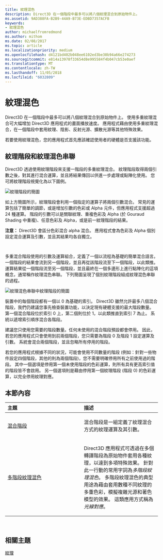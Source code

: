```yaml
---
title: 紋理混色
description: Direct3D 在一個階段中最多可以將八個紋理混合到原始物件上。
ms.assetid: 9AD388FA-B2B9-44A9-B73E-EDBD7357ACFB
keywords:
- 紋理混色
author: michaelfromredmond
ms.author: mithom
ms.date: 02/08/2017
ms.topic: article
ms.localizationpriority: medium
ms.openlocfilehash: d4121bd402b048ee6102ed3be30b94a66e274273
ms.sourcegitcommit: e814a13978f33654d8e995584f4b047cb53e0aef
ms.translationtype: MT
ms.contentlocale: zh-TW
ms.lasthandoff: 11/05/2018
ms.locfileid: "6032809"
---
```

# <a name="texture-blending"></a>紋理混色


Direct3D 在一個階段中最多可以將八個紋理混合到原始物件上。 使用多重紋理混合可大幅增加 Direct3D 應用程式的畫面播放速度。 應用程式藉由使用多重紋理混合，在一個階段中套用紋理、陰影、反射光源、擴散光源等其他特殊效果。

若要使用紋理混色，您的應用程式首先應該確認使用者的硬體是否支援該功能。

## <a name="span-idtexture-stages-and-the-texture-blending-cascadespanspan-idtexture-stages-and-the-texture-blending-cascadespanspan-idtexture-stages-and-the-texture-blending-cascadespantexture-stages-and-the-texture-blending-cascade"></a><span id="Texture-Stages-and-the-Texture-Blending-Cascade"></span><span id="texture-stages-and-the-texture-blending-cascade"></span><span id="TEXTURE-STAGES-AND-THE-TEXTURE-BLENDING-CASCADE"></span>紋理階段和紋理混色串聯


Direct3D 透過使用紋理階段來支援一階段的多重紋理混合。 紋理階段取得兩個引數之後，對其進行混合運算，並且將結果傳回以供進一步處理或點陣化使用。 您可將紋理階段視覺化為以下圖例。

![紋理階段的簡圖](images/texstg.png)

如上方簡圖所示，紋理階段會利用一個指定的運算子將兩個引數混合。 常見的運算包括了簡單的調節，或是增加引數的色彩或 Alpha 元件，但應用程式支援超過 24 種運算。 階段的引數可以是關聯紋理、重複色彩及 Alpha (於 Gouraud Shading 中重複)、任意色彩及 Alpha，或是前一紋理階段的結果。

**注意：**  Direct3D 會區分色彩混合 alpha 混合。 應用程式會為色彩及 Alpha 個別設定混合運算及引數，並且其結果均各自獨立。

 

多重混合階段使用的引數及運算組合，定義了一個以流程為基礎的簡單混合語言。 一個階段的結果會流到另一個階段，並且再從該階段流至下一個階段，以此類推。 運算結果從一個階段流至另一個階段，並且最終在一個多邊形上進行點陣化的這項概念，通常稱作紋理混色串聯。 下列簡圖呈現了個別紋理階段組成紋理混色串聯的過程。

![紋理混色串聯中紋理階段的簡圖](images/tcascade.png)

裝置中的每個階段都有一個以 0 為基礎的索引。 Direct3D 雖然允許最多八個混合階段，我們仍建議您事先檢查裝置功能，以決定現有硬體支援的最大階段數量。 第一個混合階段位於索引 0 上，第二個則位於 1，以此類推直到索引 7 為止。 系統以遞增索引順序混合各階段。

建議您只使用您需要的階段數量。任何未使用的混合階段預設都會停用。 因此，若您的應用程式只會使用到前兩個階段，您只需要為階段 0 及階段 1 設定運算及引數。 系統會混合兩個階段，並且忽略所有停用的階段。

若您的應用程式根據不同的狀況，可能會使用不同數量的階段 (例如：針對一些物件設定四個階段，其他的則為兩個階段)，您不需要明確停用所有之前使用過的階段。 其中一個選項是停用第一個未使用階段的色彩運算，則所有具有更高索引值的階段皆不會啟用。 另一個選項則是藉由停用第一個紋理階段 (階段 0) 的色彩運算，以完全停用紋理對應。

## <a name="span-idin-this-sectionspanin-this-section"></a><span id="in-this-section"></span>本節內容


<table>
<colgroup>
<col width="50%" />
<col width="50%" />
</colgroup>
<thead>
<tr class="header">
<th align="left">主題</th>
<th align="left">描述</th>
</tr>
</thead>
<tbody>
<tr class="odd">
<td align="left"><p><a href="blending-stages.md">混合階段</a></p></td>
<td align="left"><p>混合階段是一組定義了紋理混合方式的紋理運算及其引數。</p></td>
</tr>
<tr class="even">
<td align="left"><p><a href="multipass-texture-blending.md">多階段紋理混色</a></p></td>
<td align="left"><p>Direct3D 應用程式可透過在多個轉譯階段為原始物件套用各種紋理，以達到多項特殊效果。 針對此一行動的常用字詞為<em>多階段紋理混色</em>。 多階段紋理混色的典型用途為藉由套用數種不同紋理的多重色彩，模擬複雜光源和著色模型的效果。 這類應用方式稱為<em>光線對應</em>。</p></td>
</tr>
</tbody>
</table>

 

## <a name="span-idrelated-topicsspanrelated-topics"></a><span id="related-topics"></span>相關主題


[紋理](textures.md)

 

 





